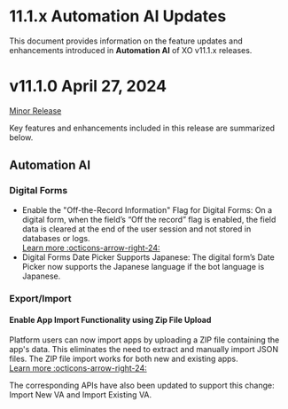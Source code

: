 # 11.1.x Automation AI Updates

This document provides information on the feature updates and enhancements introduced in **Automation AI** of XO v11.1.x releases.

# v11.1.0 April 27, 2024

<u>Minor Release</u>

Key features and enhancements included in this release are summarized below.

## Automation AI

### Digital Forms

* Enable the "Off-the-Record Information" Flag for Digital Forms: On a digital form, when the field’s “Off the record” flag is enabled, the field data is cleared at the end of the user session and not stored in databases or logs.  
[Learn more :octicons-arrow-right-24:](../automation/use-cases/digital-skills/configure-digital-forms.md#form-editor) 
* Digital Forms Date Picker Supports Japanese: The digital form’s Date Picker now supports the Japanese language if the bot language is Japanese.

### Export/Import

#### Enable App Import Functionality using Zip File Upload

Platform users can now import apps by uploading a ZIP file containing the app's data. This eliminates the need to extract and manually import JSON files. The ZIP file import works for both new and existing apps.  
[Learn more :octicons-arrow-right-24:](../manage-assistant/bot-management.md#steps-in-importing-to-an-existing-assistant)

The corresponding APIs have also been updated to support this change: Import New VA and Import Existing VA.
